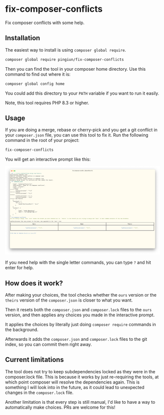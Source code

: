 # fix-composer-conflicts

Fix composer conflicts with some help.

## Installation

The easiest way to install is using `composer global require`.

```bash
composer global require pingiun/fix-composer-conflicts
```

Then you can find the tool in your composer home directory.
Use this command to find out where it is:

```bash
composer global config home
```

You could add this directory to your `PATH` variable if you want to run it easily.

Note, this tool requires PHP 8.3 or higher.

## Usage

If you are doing a merge, rebase or cherry-pick and you get a git conflict in your `composer.json` file, you can use this tool to fix it.
Run the following command in the root of your project:

```bash
fix-composer-conflicts
```

You will get an interactive prompt like this:

[![screenshot](./screenshot.png)](./screenshot.png)

If you need help with the single letter commands, you can type `?` and hit enter for help.

## How does it work?

After making your choices, the tool checks whether the `ours` version or the `theirs` version of the `composer.json` is closer to what you want.

Then it resets both the `composer.json` and `composer.lock` files to the `ours` version, and then applies any choices you made in the interactive prompt.

It applies the choices by literally just doing `composer require` commands in the background.

Afterwards it adds the `composer.json` and `composer.lock` files to the git index, so you can commit them right away.


## Current limitations

The tool does not try to keep subdependencies locked as they were in the composer.lock file.
This is because it works by just re-requiring the tools, at which point composer will resolve the dependencies again.
This is something I will look into in the future, as it could lead to unexpected changes in the `composer.lock` file.

Another limitation is that every step is still manual, I'd like to have a way to automatically make choices.
PRs are welcome for this!
